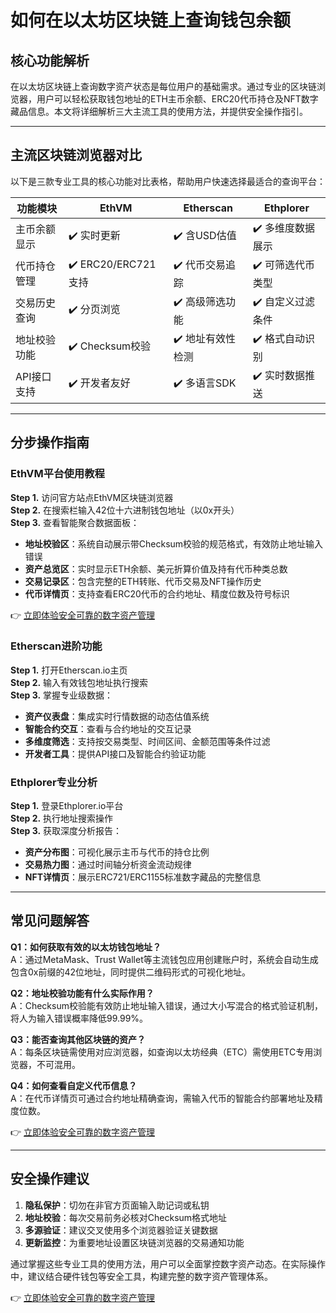 # 如何在以太坊区块链上查询钱包余额

## 核心功能解析

在以太坊区块链上查询数字资产状态是每位用户的基础需求。通过专业的区块链浏览器，用户可以轻松获取钱包地址的ETH主币余额、ERC20代币持仓及NFT数字藏品信息。本文将详细解析三大主流工具的使用方法，并提供安全操作指引。

---

## 主流区块链浏览器对比

以下是三款专业工具的核心功能对比表格，帮助用户快速选择最适合的查询平台：

| 功能模块        | EthVM                | Etherscan             | Ethplorer           |
|-----------------|----------------------|-----------------------|---------------------|
| 主币余额显示    | ✔️ 实时更新          | ✔️ 含USD估值          | ✔️ 多维度数据展示   |
| 代币持仓管理    | ✔️ ERC20/ERC721支持  | ✔️ 代币交易追踪       | ✔️ 可筛选代币类型   |
| 交易历史查询    | ✔️ 分页浏览          | ✔️ 高级筛选功能       | ✔️ 自定义过滤条件   |
| 地址校验功能    | ✔️ Checksum校验      | ✔️ 地址有效性检测     | ✔️ 格式自动识别     |
| API接口支持     | ✔️ 开发者友好        | ✔️ 多语言SDK          | ✔️ 实时数据推送     |

---

## 分步操作指南

### EthVM平台使用教程

**Step 1.** 访问官方站点EthVM区块链浏览器  
**Step 2.** 在搜索栏输入42位十六进制钱包地址（以0x开头）  
**Step 3.** 查看智能聚合数据面板：  

- **地址校验区**：系统自动展示带Checksum校验的规范格式，有效防止地址输入错误
- **资产总览区**：实时显示ETH余额、美元折算价值及持有代币种类总数
- **交易记录区**：包含完整的ETH转账、代币交易及NFT操作历史
- **代币详情页**：支持查看ERC20代币的合约地址、精度位数及符号标识

👉 [立即体验安全可靠的数字资产管理](https://bit.ly/okx_welcome)

### Etherscan进阶功能

**Step 1.** 打开Etherscan.io主页  
**Step 2.** 输入有效钱包地址执行搜索  
**Step 3.** 掌握专业级数据：  

- **资产仪表盘**：集成实时行情数据的动态估值系统
- **智能合约交互**：查看与合约地址的交互记录
- **多维度筛选**：支持按交易类型、时间区间、金额范围等条件过滤
- **开发者工具**：提供API接口及智能合约验证功能

### Ethplorer专业分析

**Step 1.** 登录Ethplorer.io平台  
**Step 2.** 执行地址搜索操作  
**Step 3.** 获取深度分析报告：  

- **资产分布图**：可视化展示主币与代币的持仓比例
- **交易热力图**：通过时间轴分析资金流动规律
- **NFT详情页**：展示ERC721/ERC1155标准数字藏品的完整信息

---

## 常见问题解答

**Q1：如何获取有效的以太坊钱包地址？**  
A：通过MetaMask、Trust Wallet等主流钱包应用创建账户时，系统会自动生成包含0x前缀的42位地址，同时提供二维码形式的可视化地址。

**Q2：地址校验功能有什么实际作用？**  
A：Checksum校验能有效防止地址输入错误，通过大小写混合的格式验证机制，将人为输入错误概率降低99.99%。

**Q3：能否查询其他区块链的资产？**  
A：每条区块链需使用对应浏览器，如查询以太坊经典（ETC）需使用ETC专用浏览器，不可混用。

**Q4：如何查看自定义代币信息？**  
A：在代币详情页可通过合约地址精确查询，需输入代币的智能合约部署地址及精度位数。

👉 [立即体验安全可靠的数字资产管理](https://bit.ly/okx_welcome)

---

## 安全操作建议

1. **隐私保护**：切勿在非官方页面输入助记词或私钥  
2. **地址校验**：每次交易前务必核对Checksum格式地址  
3. **多源验证**：建议交叉使用多个浏览器验证关键数据  
4. **更新监控**：为重要地址设置区块链浏览器的交易通知功能

通过掌握这些专业工具的使用方法，用户可以全面掌控数字资产动态。在实际操作中，建议结合硬件钱包等安全工具，构建完整的数字资产管理体系。

👉 [立即体验安全可靠的数字资产管理](https://bit.ly/okx_welcome)